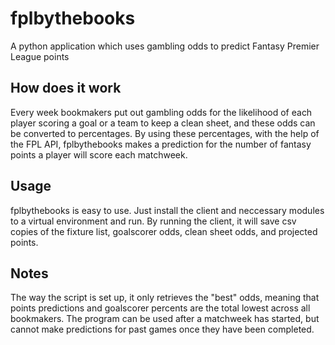 # fplbythebooks
A python application which uses gambling odds to predict Fantasy Premier League points

## How does it work
Every week bookmakers put out gambling odds for the likelihood of each player scoring a goal or a team to keep a clean sheet, and these odds can be converted to percentages. By using these percentages, with the help of the FPL API, fplbythebooks makes a prediction for the number of fantasy points a player will score each matchweek.

## Usage
fplbythebooks is easy to use. Just install the client and neccessary modules to a virtual environment and run. By running the client, it will save csv copies of the fixture list, goalscorer odds, clean sheet odds, and projected points. 

## Notes
The way the script is set up, it only retrieves the "best" odds, meaning that points predictions and goalscorer percents are the total lowest across all bookmakers. 
The program can be used after a matchweek has started, but cannot make predictions for past games once they have been completed.
